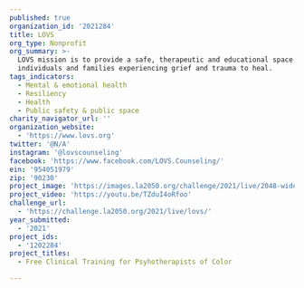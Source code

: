 ```yaml
---
published: true
organization_id: '2021284'
title: LOVS
org_type: Nonprofit
org_summary: >-
  LOVS mission is to provide a safe, therapeutic and educational space for
  individuals and families experiencing grief and trauma to heal.
tags_indicators:
  - Mental & emotional health
  - Resiliency
  - Health
  - Public safety & public space
charity_navigator_url: ''
organization_website:
  - 'https://www.lovs.org'
twitter: '@N/A'
instagram: '@lovscounseling'
facebook: 'https://www.facebook.com/LOVS.Counseling/'
ein: '954051979'
zip: '90230'
project_image: 'https://images.la2050.org/challenge/2021/live/2048-wide/lovs.jpg'
project_video: 'https://youtu.be/TZduI4oRfoo'
challenge_url:
  - 'https://challenge.la2050.org/2021/live/lovs/'
year_submitted:
  - '2021'
project_ids:
  - '1202284'
project_titles:
  - Free Clinical Training for Psyhotherapists of Color

---
```

